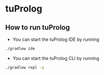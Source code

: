# tuProlog

## How to run tuProlog

- You can start the tuProlog IDE by running

```bash
./gradlew ide
```

- You can start the tuProlog CLI by running

```bash
./gradlew repl -q
```